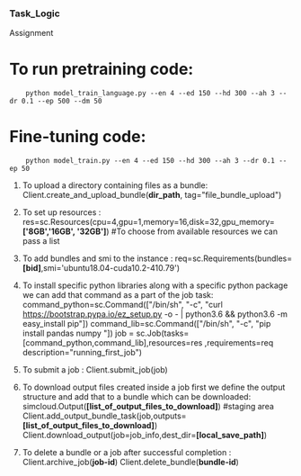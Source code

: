 ### Task_Logic
Assignment

# To run pretraining code:
        python model_train_language.py --en 4 --ed 150 --hd 300 --ah 3 --dr 0.1 --ep 500 --dm 50
    
# Fine-tuning code:
        python model_train.py --en 4 --ed 150 --hd 300 --ah 3 --dr 0.1 --ep 50
        
1. To upload a directory containing files as a bundle:
    Client.create_and_upload_bundle(__dir_path__, tag="file_bundle_upload")

1. To set up resources :
    res=sc.Resources(cpu=4,gpu=1,memory=16,disk=32,gpu_memory=__['8GB','16GB', '32GB']__) #To choose from available resources we can pass a list

1. To add bundles and smi to the instance :
    req=sc.Requirements(bundles=__[bid]__,smi='ubuntu18.04-cuda10.2-410.79')
    
1. To install specific python libraries along with a specific python package we can add that command as a part of the job task:
    command_python=sc.Command(["/bin/sh", "-c", "curl https://bootstrap.pypa.io/ez_setup.py -o - | python3.6 && python3.6 -m easy_install pip"])
    command_lib=sc.Command(["/bin/sh", "-c", "pip install pandas numpy "])
    job = sc.Job(tasks=[command_python,command_lib],resources=res ,requirements=req description="running_first_job")
    
1. To submit a job :
    Client.submit_job(job)
    
1. To download output files created inside a job first we define the output structure and add that to a bundle which can be downloaded:
    simcloud.Output(__[list_of_output_files_to_download]__) #staging area
    Client.add_output_bundle_task(job,outputs=__[list_of_output_files_to_download]__)
    Client.download_output(job=job_info,dest_dir=__[local_save_path]__)
    
1. To delete a bundle or a job after successful completion :
    Client.archive_job(__job-id__)
    Client.delete_bundle(__bundle-id__)
    
